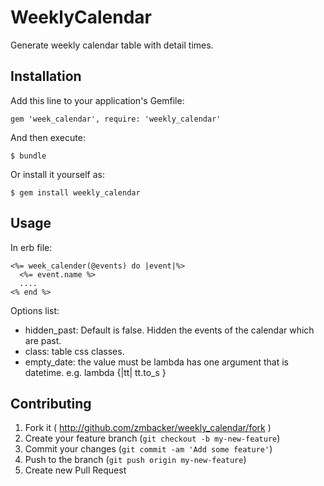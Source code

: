 # WeeklyCalendar

Generate weekly calendar table with detail times.

## Installation

Add this line to your application's Gemfile:

    gem 'week_calendar', require: 'weekly_calendar'

And then execute:

    $ bundle

Or install it yourself as:

    $ gem install weekly_calendar

## Usage

In erb file:

    <%= week_calender(@events) do |event|%>
      <%= event.name %>
      ....
    <% end %>


Options list:

*  hidden_past: Default is false. Hidden the events of the calendar which are past.
*  class: table css classes.
*  empty_date: the value must be lambda has one argument that is datetime. e.g. lambda {|tt| tt.to_s }




## Contributing

1. Fork it ( http://github.com/zmbacker/weekly_calendar/fork )
2. Create your feature branch (`git checkout -b my-new-feature`)
3. Commit your changes (`git commit -am 'Add some feature'`)
4. Push to the branch (`git push origin my-new-feature`)
5. Create new Pull Request

